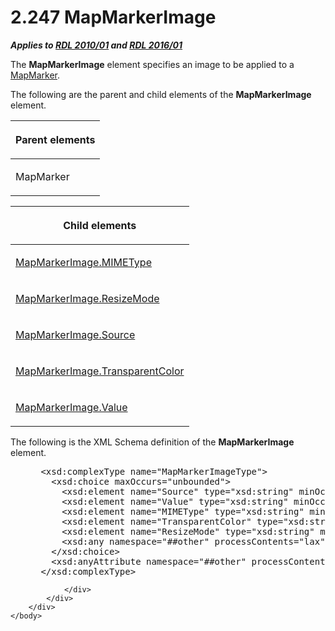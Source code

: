 <html dir="LTR" xmlns:mshelp="http://msdn.microsoft.com/mshelp" xmlns:ddue="http://ddue.schemas.microsoft.com/authoring/2003/5" xmlns:xlink="http://www.w3.org/1999/xlink" xmlns:tool="http://www.microsoft.com/tooltip">
    <head>
        <meta http-equiv="Content-Type" content="text/html; CHARSET=utf-8"></meta>
        <meta name="save" content="history"></meta>
        <title>2.247 MapMarkerImage</title>
        <xml>
            <mshelp:toctitle title="2.247 MapMarkerImage"></mshelp:toctitle>
            <mshelp:rltitle title="[MS-RDL]: MapMarkerImage"></mshelp:rltitle>
            <mshelp:keyword index="A" term="d31b353a-74ed-40cb-9031-7c5cf39a3056"></mshelp:keyword>
            <mshelp:attr name="DCSext.ContentType" value="open specification"></mshelp:attr>
            <mshelp:attr name="AssetID" value="d31b353a-74ed-40cb-9031-7c5cf39a3056"></mshelp:attr>
            <mshelp:attr name="TopicType" value="kbRef"></mshelp:attr>
            <mshelp:attr name="DCSext.Title" value="[MS-RDL]: MapMarkerImage" />
        </xml>
    </head>
    <body>
        <div id="header">
            <h1 class="heading">2.247 MapMarkerImage</h1>
        </div>
        <div id="mainSection">
            <div id="mainBody">
                <div id="allHistory" class="saveHistory"></div>
                <div id="sectionSection0" class="section" name="collapseableSection">
                    

<p><b><i>Applies to </i></b><a href="3428e690-a348-4ec7-8a6a-8efb42d2cdee.md"><b><i>RDL 2010/01</i></b></a><b><i>
and </i></b><a href="52ce3983-2bfc-4e72-9359-42aaf5fe4509.md"><b><i>RDL 2016/01</i></b></a></p>

<p>The <b>MapMarkerImage</b> element specifies an image to be
applied to a <a href="78bc5913-846b-42d0-a461-274754ad7d8b.md">MapMarker</a>.</p>

<p>The following are the parent and child elements of the <b>MapMarkerImage</b>
element.</p>

<table>
 <thead>
  <tr>
   <th>
   <p>Parent elements</p>
   </th>
  </tr>
 </thead>
 <tr>
  <td>
  <p>MapMarker</p>
  </td>
 </tr>
</table>

<p> </p>

<table>
 <thead>
  <tr>
   <th>
   <p>Child elements</p>
   </th>
  </tr>
 </thead>
 <tr>
  <td>
  <p><a href="7c0b9946-c85c-49d1-98d1-de60abc0c110.md">MapMarkerImage.MIMEType</a></p>
  </td>
 </tr>
 <tr>
  <td>
  <p><a href="d3997801-1f00-4f7a-8373-8ada915dd02d.md">MapMarkerImage.ResizeMode</a></p>
  </td>
 </tr>
 <tr>
  <td>
  <p><a href="8e44069e-bf59-47df-b048-5e8b81ab575b.md">MapMarkerImage.Source</a></p>
  </td>
 </tr>
 <tr>
  <td>
  <p><a href="b718e041-0cdf-4e3e-b58b-9fd5facab16b.md">MapMarkerImage.TransparentColor</a></p>
  </td>
 </tr>
 <tr>
  <td>
  <p><a href="8329ca03-2ea4-4088-a1ea-2d9f42ba3cbe.md">MapMarkerImage.Value</a></p>
  </td>
 </tr>
</table>

<p>The following is the XML Schema definition of the <b>MapMarkerImage</b>
element.</p>

<dl>
<dd>
<div><pre> &lt;xsd:complexType name=&quot;MapMarkerImageType&quot;&gt;
   &lt;xsd:choice maxOccurs=&quot;unbounded&quot;&gt;
     &lt;xsd:element name=&quot;Source&quot; type=&quot;xsd:string&quot; minOccurs=&quot;0&quot; /&gt;
     &lt;xsd:element name=&quot;Value&quot; type=&quot;xsd:string&quot; minOccurs=&quot;0&quot; /&gt;
     &lt;xsd:element name=&quot;MIMEType&quot; type=&quot;xsd:string&quot; minOccurs=&quot;0&quot; /&gt;
     &lt;xsd:element name=&quot;TransparentColor&quot; type=&quot;xsd:string&quot; minOccurs=&quot;0&quot; /&gt;
     &lt;xsd:element name=&quot;ResizeMode&quot; type=&quot;xsd:string&quot; minOccurs=&quot;0&quot; /&gt;
     &lt;xsd:any namespace=&quot;##other&quot; processContents=&quot;lax&quot; /&gt;
   &lt;/xsd:choice&gt;
   &lt;xsd:anyAttribute namespace=&quot;##other&quot; processContents=&quot;lax&quot; /&gt;
 &lt;/xsd:complexType&gt;
</pre></div>
</dd></dl>


                </div>
            </div>
        </div>
    </body>
</html>